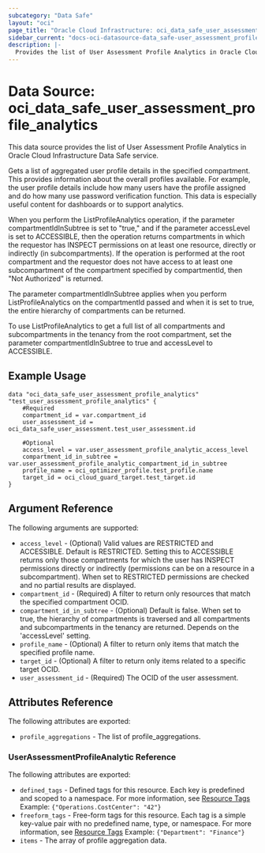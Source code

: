 ```yaml
---
subcategory: "Data Safe"
layout: "oci"
page_title: "Oracle Cloud Infrastructure: oci_data_safe_user_assessment_profile_analytics"
sidebar_current: "docs-oci-datasource-data_safe-user_assessment_profile_analytics"
description: |-
  Provides the list of User Assessment Profile Analytics in Oracle Cloud Infrastructure Data Safe service
---
```


# Data Source: oci_data_safe_user_assessment_profile_analytics
This data source provides the list of User Assessment Profile Analytics in Oracle Cloud Infrastructure Data Safe service.

Gets a list of aggregated user profile details in the specified compartment. This provides information about the 
overall profiles available. For example, the user profile details include how many users have the profile assigned
and do how many use password verification function. This data is especially useful content for dashboards or to support analytics.

When you perform the ListProfileAnalytics operation, if the parameter compartmentIdInSubtree is set to "true," and if the
parameter accessLevel is set to ACCESSIBLE, then the operation returns compartments in which the requestor has INSPECT
permissions on at least one resource, directly or indirectly (in subcompartments). If the operation is performed at the
root compartment and the requestor does not have access to at least one subcompartment of the compartment specified by
compartmentId, then "Not Authorized" is returned.

The parameter compartmentIdInSubtree applies when you perform ListProfileAnalytics on the compartmentId passed and when it is
set to true, the entire hierarchy of compartments can be returned.

To use ListProfileAnalytics to get a full list of all compartments and subcompartments in the tenancy from the root compartment,
set the parameter compartmentIdInSubtree to true and accessLevel to ACCESSIBLE.


## Example Usage

```hcl
data "oci_data_safe_user_assessment_profile_analytics" "test_user_assessment_profile_analytics" {
	#Required
	compartment_id = var.compartment_id
	user_assessment_id = oci_data_safe_user_assessment.test_user_assessment.id

	#Optional
	access_level = var.user_assessment_profile_analytic_access_level
	compartment_id_in_subtree = var.user_assessment_profile_analytic_compartment_id_in_subtree
	profile_name = oci_optimizer_profile.test_profile.name
	target_id = oci_cloud_guard_target.test_target.id
}
```

## Argument Reference

The following arguments are supported:

* `access_level` - (Optional) Valid values are RESTRICTED and ACCESSIBLE. Default is RESTRICTED. Setting this to ACCESSIBLE returns only those compartments for which the user has INSPECT permissions directly or indirectly (permissions can be on a resource in a subcompartment). When set to RESTRICTED permissions are checked and no partial results are displayed. 
* `compartment_id` - (Required) A filter to return only resources that match the specified compartment OCID.
* `compartment_id_in_subtree` - (Optional) Default is false. When set to true, the hierarchy of compartments is traversed and all compartments and subcompartments in the tenancy are returned. Depends on the 'accessLevel' setting. 
* `profile_name` - (Optional) A filter to return only items that match the specified profile name.
* `target_id` - (Optional) A filter to return only items related to a specific target OCID.
* `user_assessment_id` - (Required) The OCID of the user assessment.


## Attributes Reference

The following attributes are exported:

* `profile_aggregations` - The list of profile_aggregations.

### UserAssessmentProfileAnalytic Reference

The following attributes are exported:

* `defined_tags` - Defined tags for this resource. Each key is predefined and scoped to a namespace. For more information, see [Resource Tags](https://docs.cloud.oracle.com/iaas/Content/General/Concepts/resourcetags.htm)  Example: `{"Operations.CostCenter": "42"}` 
* `freeform_tags` - Free-form tags for this resource. Each tag is a simple key-value pair with no predefined name, type, or namespace. For more information, see [Resource Tags](https://docs.cloud.oracle.com/iaas/Content/General/Concepts/resourcetags.htm)  Example: `{"Department": "Finance"}` 
* `items` - The array of profile aggregation data.

